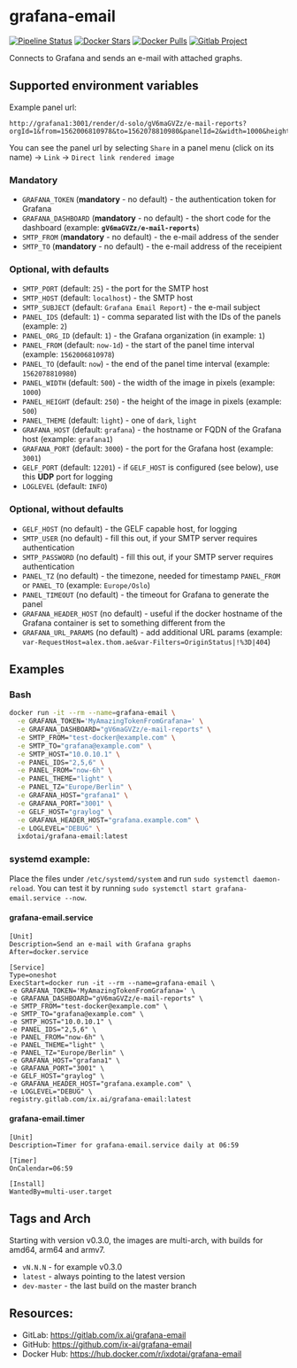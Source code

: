 # grafana-email

[![Pipeline Status](https://gitlab.com/ix.ai/grafana-email/badges/master/pipeline.svg)](https://gitlab.com/ix.ai/grafana-email/)
[![Docker Stars](https://img.shields.io/docker/stars/ixdotai/grafana-email.svg)](https://hub.docker.com/r/ixdotai/grafana-email/)
[![Docker Pulls](https://img.shields.io/docker/pulls/ixdotai/grafana-email.svg)](https://hub.docker.com/r/ixdotai/grafana-email/)
[![Gitlab Project](https://img.shields.io/badge/GitLab-Project-554488.svg)](https://gitlab.com/ix.ai/grafana-email/)

Connects to Grafana and sends an e-mail with attached graphs.

## Supported environment variables
Example panel url:
```
http://grafana1:3001/render/d-solo/gV6maGVZz/e-mail-reports?orgId=1&from=1562006810978&to=1562078810980&panelId=2&width=1000&height=500&tz=Europe%2FOslo
```

You can see the panel url by selecting `Share` in a panel menu (click on its name) -> `Link` -> `Direct link rendered image`
### Mandatory
* `GRAFANA_TOKEN` (**mandatory** - no default) - the authentication token for Grafana
* `GRAFANA_DASHBOARD` (**mandatory** - no default) - the short code for the dashboard (example: **`gV6maGVZz/e-mail-reports`**)
* `SMTP_FROM` (**mandatory** - no default) - the e-mail address of the sender
* `SMTP_TO` (**mandatory** - no default) - the e-mail address of the receipient

### Optional, with defaults
* `SMTP_PORT` (default: `25`) - the port for the SMTP host
* `SMTP_HOST` (default: `localhost`) - the SMTP host
* `SMTP_SUBJECT` (default: `Grafana Email Report`) - the e-mail subject
* `PANEL_IDS` (default: `1`) - comma separated list with the IDs of the panels (example: `2`)
* `PANEL_ORG_ID` (default: `1`) - the Grafana organization (in example: `1`)
* `PANEL_FROM` (default: `now-1d`) - the start of the panel time interval (example: `1562006810978`)
* `PANEL_TO` (default: `now`) - the end of the panel time interval (example: `1562078810980`)
* `PANEL_WIDTH` (default: `500`) - the width of the image in pixels (example: `1000`)
* `PANEL_HEIGHT` (default: `250`) - the height of the image in pixels (example: `500`)
* `PANEL_THEME` (default: `light`) - one of `dark`, `light`
* `GRAFANA_HOST` (default: `grafana`) - the hostname or FQDN of the Grafana host (example: `grafana1`)
* `GRAFANA_PORT` (default: `3000`) - the port for the Grafana host (example: `3001`)
* `GELF_PORT` (default: `12201`) - if `GELF_HOST` is configured (see below), use this **UDP** port for logging
* `LOGLEVEL` (default: `INFO`)

### Optional, without defaults
* `GELF_HOST` (no default) - the GELF capable host, for logging
* `SMTP_USER` (no default) - fill this out, if your SMTP server requires authentication
* `SMTP_PASSWORD` (no default) - fill this out, if your SMTP server requires authentication
* `PANEL_TZ` (no default) - the timezone, needed for timestamp `PANEL_FROM` or `PANEL_TO` (example: `Europe/Oslo`)
* `PANEL_TIMEOUT` (no default) - the timeout for Grafana to generate the panel
* `GRAFANA_HEADER_HOST` (no default) - useful if the docker hostname of the Grafana container is set to something different from the
* `GRAFANA_URL_PARAMS` (no default) - add additional URL params (example: `var-RequestHost=alex.thom.ae&var-Filters=OriginStatus|!%3D|404`)

## Examples
### Bash
```sh
docker run -it --rm --name=grafana-email \
  -e GRAFANA_TOKEN='MyAmazingTokenFromGrafana=' \
  -e GRAFANA_DASHBOARD="gV6maGVZz/e-mail-reports" \
  -e SMTP_FROM="test-docker@example.com" \
  -e SMTP_TO="grafana@example.com" \
  -e SMTP_HOST="10.0.10.1" \
  -e PANEL_IDS="2,5,6" \
  -e PANEL_FROM="now-6h" \
  -e PANEL_THEME="light" \
  -e PANEL_TZ="Europe/Berlin" \
  -e GRAFANA_HOST="grafana1" \
  -e GRAFANA_PORT="3001" \
  -e GELF_HOST="graylog" \
  -e GRAFANA_HEADER_HOST="grafana.example.com" \
  -e LOGLEVEL="DEBUG" \
  ixdotai/grafana-email:latest
```

### systemd example:
Place the files under `/etc/systemd/system` and run `sudo systemctl daemon-reload`. You can test it by running
`sudo systemctl start grafana-email.service --now`.
#### grafana-email.service
```
[Unit]
Description=Send an e-mail with Grafana graphs
After=docker.service

[Service]
Type=oneshot
ExecStart=docker run -it --rm --name=grafana-email \
-e GRAFANA_TOKEN='MyAmazingTokenFromGrafana=' \
-e GRAFANA_DASHBOARD="gV6maGVZz/e-mail-reports" \
-e SMTP_FROM="test-docker@example.com" \
-e SMTP_TO="grafana@example.com" \
-e SMTP_HOST="10.0.10.1" \
-e PANEL_IDS="2,5,6" \
-e PANEL_FROM="now-6h" \
-e PANEL_THEME="light" \
-e PANEL_TZ="Europe/Berlin" \
-e GRAFANA_HOST="grafana1" \
-e GRAFANA_PORT="3001" \
-e GELF_HOST="graylog" \
-e GRAFANA_HEADER_HOST="grafana.example.com" \
-e LOGLEVEL="DEBUG" \
registry.gitlab.com/ix.ai/grafana-email:latest
```
#### grafana-email.timer
```
[Unit]
Description=Timer for grafana-email.service daily at 06:59

[Timer]
OnCalendar=06:59

[Install]
WantedBy=multi-user.target
```

## Tags and Arch

Starting with version v0.3.0, the images are multi-arch, with builds for amd64, arm64 and armv7.
* `vN.N.N` - for example v0.3.0
* `latest` - always pointing to the latest version
* `dev-master` - the last build on the master branch

## Resources:
* GitLab: https://gitlab.com/ix.ai/grafana-email
* GitHub: https://github.com/ix-ai/grafana-email
* Docker Hub: https://hub.docker.com/r/ixdotai/grafana-email
